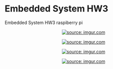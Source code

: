 # Embedded System HW3
Embedded System HW3 raspiberry pi
<p align="center">
<a href="https://imgur.com/YmHeMx7"><img src="https://i.imgur.com/YmHeMx7.png" title="source: imgur.com" /></a>
</p>
<p align="center">
<a href="https://imgur.com/qAVzDga"><img src="https://i.imgur.com/qAVzDga.png" title="source: imgur.com" /></a>
</p>
<p align="center">
<a href="https://imgur.com/WUrqlCS"><img src="https://i.imgur.com/WUrqlCS.png" title="source: imgur.com" /></a>
</p>
<p align="center">
<a href="https://imgur.com/kLihSsK"><img src="https://i.imgur.com/kLihSsK.png" title="source: imgur.com" /></a>
</p>
